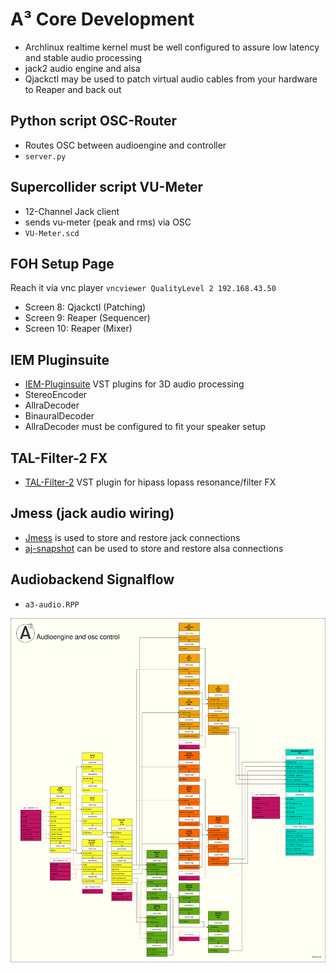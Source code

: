# A³ Core Development
- Archlinux realtime kernel must be well configured to assure  low latency and stable audio processing
- jack2 audio engine and alsa
- Qjackctl may be used to patch virtual audio cables from your hardware to Reaper and back out
## Python script OSC-Router
 - Routes OSC between audioengine and controller
 - ```server.py```
## Supercollider script VU-Meter
- 12-Channel Jack client
- sends vu-meter (peak and rms) via OSC
- ```VU-Meter.scd```
## FOH Setup Page
Reach it via vnc player ```vncviewer QualityLevel 2 192.168.43.50```
- Screen 8: Qjackctl (Patching)
- Screen 9: Reaper (Sequencer)
- Screen 10: Reaper (Mixer)
## IEM Pluginsuite
- [IEM-Pluginsuite](https://plugins.iem.at/) VST plugins for 3D audio processing
- StereoEncoder
- AllraDecoder
- BinauralDecoder
- AllraDecoder must be configured to fit your speaker setup
## TAL-Filter-2 FX
- [TAL-Filter-2](https://tal-software.com/products/tal-filter) VST plugin for hipass lopass resonance/filter FX
## Jmess (jack audio wiring)
- [Jmess](https://github.com/jacktrip/jmess-jack) is used to store and restore jack connections
- [aj-snapshot](https://man.archlinux.org/man/aj-snapshot.1.en) can be used to store and restore alsa connections
## Audiobackend Signalflow
- ```a3-audio.RPP```

![](pics_development/audio_signalflow.drawio.png)
